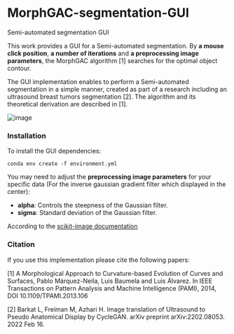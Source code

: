 # MorphGAC-segmentation-GUI
Semi-automated segmentation GUI

This work provides a GUI for a Semi-automated segmentation.
By **a mouse click position**, **a number of iterations** and **a preprocessing image parameters**,
the MorphGAC algorithm [1] searches for the optimal object contour.

The GUI implementation enables to perform a Semi-automated segmentation in a simple manner,
created as part of a research including an ultrasound breast tumors segmentation [2].
The algorithm and its theoretical derivation are described in [1].

![image](https://user-images.githubusercontent.com/67235383/170678265-7e33ca89-02e5-4899-9241-aac73f1f00f6.png)


### Installation
To install the GUI dependencies:

```
conda env create -f environment.yml
```

You may need to adjust the **preprocessing image parameters** for your specific data (For the inverse gaussian gradient filter which displayed in the center): 
- **alpha**: Controls the steepness of the Gaussian filter.
- **sigma**: Standard deviation of the Gaussian filter.

According to the [scikit-image documentation](https://scikit-image.org/docs/stable/api/skimage.segmentation.html#skimage.segmentation.inverse_gaussian_gradient)



### Citation
If you use this implementation please cite the following papers:

   [1] A Morphological Approach to Curvature-based Evolution of Curves and
       Surfaces, Pablo Márquez-Neila, Luis Baumela and Luis Álvarez. In IEEE
       Transactions on Pattern Analysis and Machine Intelligence (PAMI),
       2014, DOI 10.1109/TPAMI.2013.106

   [2] Barkat L, Freiman M, Azhari H. Image translation of Ultrasound to Pseudo
       Anatomical Display by CycleGAN. arXiv preprint arXiv:2202.08053. 2022 Feb 16.

